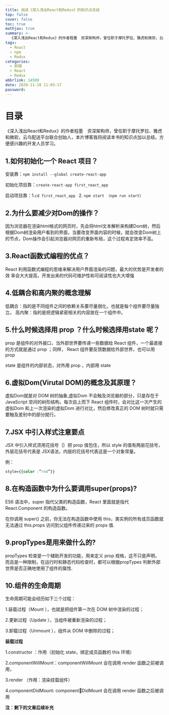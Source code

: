 ```yaml
---
title: 阅读《深入浅出React和Redux》的知识点总结
top: false
cover: false
toc: true
mathjax: true
summary: >-
  《深入浅出React和Redux》的作者程墨　资深架构师，曾任职于摩托罗拉、雅虎和微软，云鸟配送平台联合创始人，本片博客我将阅读本书的知识点加以总结，方便感兴趣的开发人员学习。
tags:
  - React
  - npm
  - Redux
categories:
  - 前端
  - React
  - Redux
abbrlink: 14509
date: 2020-11-10 11:03:17
password:
---
```


目录
===
《深入浅出React和Redux》的作者程墨　资深架构师，曾任职于摩托罗拉、雅虎和微软，云鸟配送平台联合创始人，本片博客我将阅读本书的知识点加以总结，方便感兴趣的开发人员学习。
## 1.如何初始化一个 React 项目？

安装靠：`npm install --global create-react-app`

初始化项目靠：`create-react-app first_react_app`

启动项目靠：1.`cd first_react_app `
          2. `npm start （npm run start）`

## 2.为什么要减少对Dom的操作？
因为浏览器在渲染html格式的网页时，先会将html文本解析来构建Dom树，然后根据Dom树渲染用户看到的界面，当要改变界面内容的时候，就会改变Dom树上的节点，Dom操作会引起浏览器对网页的重新布局，这个过程肯定效率不高。

## 3.React函数式编程的优点？
React 利用函数式编程的思维来解决用户界面渲染的问题，最大的优势是开发者的效
率会大大提高，开发出来的代码可维护性和可阅读性也大大增强

## 4.低耦合和高内聚的概念理解
低耦合：指的是不同组件之间的依赖关系要尽量弱化，也就是每个组件要尽量独立。
高内聚：指的是把逻辑紧密相关的内容放在一个组件中。


## 5.什么时候选择用 prop ？什么时候选择用state 呢？
prop 是组件的对外接口，当外部世界要传递一些数据给 React 组件，一个最直接的方式就是通过 prop ；同样，
React 组件要反馈数据给外部世界，也可以用 prop

state 是组件的内部状态，对外用
prop ，内部用 state

## 6.虚拟Dom(Virutal DOM)的概念及其原理？
虚拟Dom就是对 DOM 树的抽象,虚拟Dom 不会触及浏览器的部分，只是存在于 JavaScript 空间的树形结构，每次自上而下
React 组件时，会对比这一次产生的 虚拟Dom 和上一次渲染的虚拟Dom 进行对比，然后修改真正的 DOM 树时就只需要触及差别中的部分就行。


## 7.JSX 中引入样式注意要点
JSX 中引入样式须用花括号｛｝把 prop 值包住，所以 style 的值有两层花括号，外层花括号代表是 JSX语法，内层的花括号代表这是一个对象常量。

例：
```css
style={{color :”red”}}
```

## 8.在构造函数中为什么要调用super(props)?
ES6 语法中，super 指代父类的构造函数，React 里面就是指代 React.Component 的构造函数。

在你调用 super() 之前，你无法在构造函数中使用 this，类实例的所有成员函数就无法通过 this.props 访问到父组件传递过来的 props 值.

## 9.propTypes是用来做什么的?
propTypes 检查是一个辅助开发的功能，用来定义 prop 规格，这不只是声明，而且是一种限制，在运行时和静态代码检查时，都可以根据propTypes 判断外部世界是否正确地使用了组件的属性.


## 10.组件的生命周期
生命周期可能会经历如下三个过程：

1.装载过程（Mount ），也就是把组件第一次在 DOM 树中渲染的过程；

2.更新过程（Update ），当组件被重新渲染的过程；

3.卸载过程（Unmount ），组件从 DOM 中删除的过程；

**装载过程**

1.constructor ：作用（初始化 state，绑定成员函数的 this 环境）

2.componentWillMount：componentWillMount 会在调用 render 函数之前被调用，

3.render （作用：渲染挂载组件）

4.componentDidMount: componentDidMount 会在调用 render 函数之后被调用


**注：剩下的文章后续补充**
